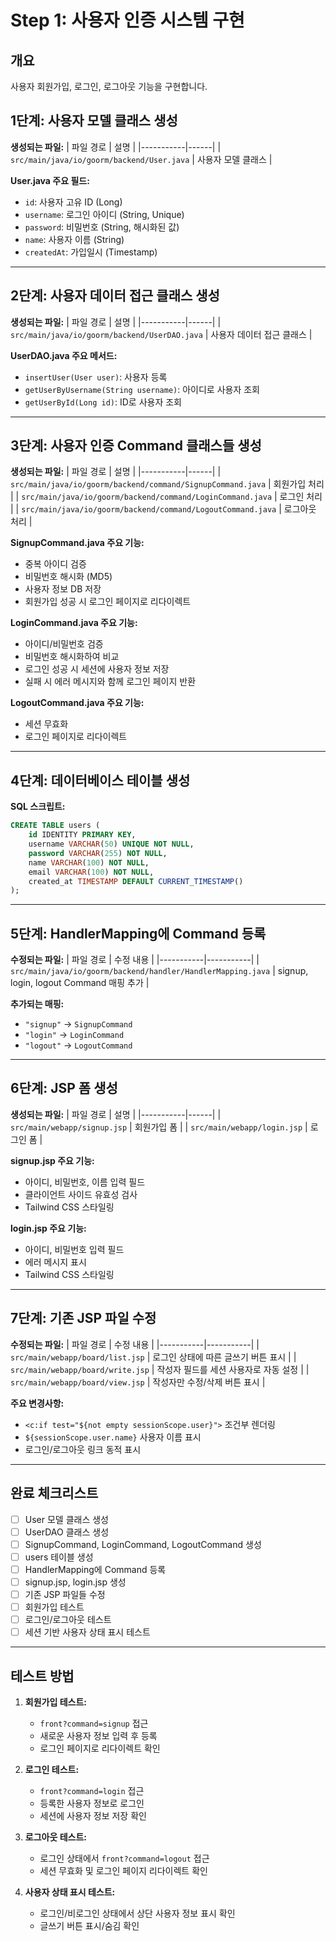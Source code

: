 # Step 1: 사용자 인증 시스템 구현

## 개요

사용자 회원가입, 로그인, 로그아웃 기능을 구현합니다.

## 1단계: 사용자 모델 클래스 생성

**생성되는 파일:**
| 파일 경로 | 설명 |
|-----------|------|
| `src/main/java/io/goorm/backend/User.java` | 사용자 모델 클래스 |

**User.java 주요 필드:**

- `id`: 사용자 고유 ID (Long)
- `username`: 로그인 아이디 (String, Unique)
- `password`: 비밀번호 (String, 해시화된 값)
- `name`: 사용자 이름 (String)
- `createdAt`: 가입일시 (Timestamp)

---

## 2단계: 사용자 데이터 접근 클래스 생성

**생성되는 파일:**
| 파일 경로 | 설명 |
|-----------|------|
| `src/main/java/io/goorm/backend/UserDAO.java` | 사용자 데이터 접근 클래스 |

**UserDAO.java 주요 메서드:**

- `insertUser(User user)`: 사용자 등록
- `getUserByUsername(String username)`: 아이디로 사용자 조회
- `getUserById(Long id)`: ID로 사용자 조회

---

## 3단계: 사용자 인증 Command 클래스들 생성

**생성되는 파일:**
| 파일 경로 | 설명 |
|-----------|------|
| `src/main/java/io/goorm/backend/command/SignupCommand.java` | 회원가입 처리 |
| `src/main/java/io/goorm/backend/command/LoginCommand.java` | 로그인 처리 |
| `src/main/java/io/goorm/backend/command/LogoutCommand.java` | 로그아웃 처리 |

**SignupCommand.java 주요 기능:**

- 중복 아이디 검증
- 비밀번호 해시화 (MD5)
- 사용자 정보 DB 저장
- 회원가입 성공 시 로그인 페이지로 리다이렉트

**LoginCommand.java 주요 기능:**

- 아이디/비밀번호 검증
- 비밀번호 해시화하여 비교
- 로그인 성공 시 세션에 사용자 정보 저장
- 실패 시 에러 메시지와 함께 로그인 페이지 반환

**LogoutCommand.java 주요 기능:**

- 세션 무효화
- 로그인 페이지로 리다이렉트

---

## 4단계: 데이터베이스 테이블 생성

**SQL 스크립트:**

```sql
CREATE TABLE users (
    id IDENTITY PRIMARY KEY,
    username VARCHAR(50) UNIQUE NOT NULL,
    password VARCHAR(255) NOT NULL,
    name VARCHAR(100) NOT NULL,
    email VARCHAR(100) NOT NULL,
    created_at TIMESTAMP DEFAULT CURRENT_TIMESTAMP()
);
```

---

## 5단계: HandlerMapping에 Command 등록

**수정되는 파일:**
| 파일 경로 | 수정 내용 |
|-----------|-----------|
| `src/main/java/io/goorm/backend/handler/HandlerMapping.java` | signup, login, logout Command 매핑 추가 |

**추가되는 매핑:**

- `"signup"` → `SignupCommand`
- `"login"` → `LoginCommand`
- `"logout"` → `LogoutCommand`

---

## 6단계: JSP 폼 생성

**생성되는 파일:**
| 파일 경로 | 설명 |
|-----------|------|
| `src/main/webapp/signup.jsp` | 회원가입 폼 |
| `src/main/webapp/login.jsp` | 로그인 폼 |

**signup.jsp 주요 기능:**

- 아이디, 비밀번호, 이름 입력 필드
- 클라이언트 사이드 유효성 검사
- Tailwind CSS 스타일링

**login.jsp 주요 기능:**

- 아이디, 비밀번호 입력 필드
- 에러 메시지 표시
- Tailwind CSS 스타일링

---

## 7단계: 기존 JSP 파일 수정

**수정되는 파일:**
| 파일 경로 | 수정 내용 |
|-----------|-----------|
| `src/main/webapp/board/list.jsp` | 로그인 상태에 따른 글쓰기 버튼 표시 |
| `src/main/webapp/board/write.jsp` | 작성자 필드를 세션 사용자로 자동 설정 |
| `src/main/webapp/board/view.jsp` | 작성자만 수정/삭제 버튼 표시 |

**주요 변경사항:**

- `<c:if test="${not empty sessionScope.user}">` 조건부 렌더링
- `${sessionScope.user.name}` 사용자 이름 표시
- 로그인/로그아웃 링크 동적 표시

---

## 완료 체크리스트

- [ ] User 모델 클래스 생성
- [ ] UserDAO 클래스 생성
- [ ] SignupCommand, LoginCommand, LogoutCommand 생성
- [ ] users 테이블 생성
- [ ] HandlerMapping에 Command 등록
- [ ] signup.jsp, login.jsp 생성
- [ ] 기존 JSP 파일들 수정
- [ ] 회원가입 테스트
- [ ] 로그인/로그아웃 테스트
- [ ] 세션 기반 사용자 상태 표시 테스트

---

## 테스트 방법

1. **회원가입 테스트:**

   - `front?command=signup` 접근
   - 새로운 사용자 정보 입력 후 등록
   - 로그인 페이지로 리다이렉트 확인

2. **로그인 테스트:**

   - `front?command=login` 접근
   - 등록한 사용자 정보로 로그인
   - 세션에 사용자 정보 저장 확인

3. **로그아웃 테스트:**

   - 로그인 상태에서 `front?command=logout` 접근
   - 세션 무효화 및 로그인 페이지 리다이렉트 확인

4. **사용자 상태 표시 테스트:**
   - 로그인/비로그인 상태에서 상단 사용자 정보 표시 확인
   - 글쓰기 버튼 표시/숨김 확인
